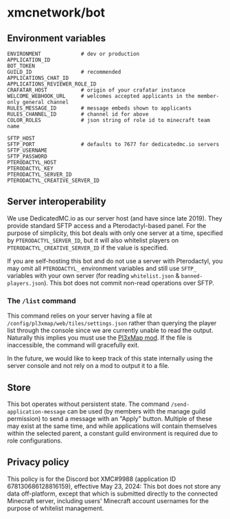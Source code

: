 # xmcnetwork/bot

## Environment variables

```
ENVIRONMENT             # dev or production
APPLICATION_ID
BOT_TOKEN
GUILD_ID                # recommended
APPLICATIONS_CHAT_ID
APPLICATIONS_REVIEWER_ROLE_ID
CRAFATAR_HOST           # origin of your crafatar instance
WELCOME_WEBHOOK_URL     # welcomes accepted applicants in the member-only general channel
RULES_MESSAGE_ID        # message embeds shown to applicants
RULES_CHANNEL_ID        # channel id for above
COLOR_ROLES             # json string of role id to minecraft team name

SFTP_HOST
SFTP_PORT               # defaults to 7677 for dedicatedmc.io servers
SFTP_USERNAME
SFTP_PASSWORD
PTERODACTYL_HOST
PTERODACTYL_KEY
PTERODACTYL_SERVER_ID
PTERODACTYL_CREATIVE_SERVER_ID
```

## Server interoperability

We use DedicatedMC.io as our server host (and have since late 2019). They provide standard SFTP access and a Pterodactyl-based panel. For the purpose of simplicity, this bot deals with only one server at a time, specified by `PTERODACTYL_SERVER_ID`, but it will also whitelist players on `PTERODACTYL_CREATIVE_SERVER_ID` if the value is specified.

If you are self-hosting this bot and do not use a server with Pterodactyl, you may omit all `PTERODACTYL_` environment variables and still use `SFTP_` variables with your own server (for reading `whitelist.json` & `banned-players.json`). This bot does not commit non-read operations over SFTP.

### The `/list` command

This command relies on your server having a file at `/config/pl3xmap/web/tiles/settings.json` rather than querying the player list through the console since we are currently unable to read the output. Naturally this implies you must use the [Pl3xMap mod](https://modrinth.com/plugin/pl3xmap). If the file is inaccessible, the command will gracefully exit.

In the future, we would like to keep track of this state internally using the server console and not rely on a mod to output it to a file.

## Store

This bot operates without persistent state. The command `/send-application-message` can be used (by members with the manage guild permission) to send a message with an "Apply" button. Multiple of these may exist at the same time, and while applications will contain themselves within the selected parent, a constant guild environment is required due to role configurations.

## Privacy policy

This policy is for the Discord bot XMC#9988 (application ID 678130686128816159), effective May 23, 2024: This bot does not store any data off-platform, except that which is submitted directly to the connected Minecraft server, including users' Minecraft account usernames for the purpose of whitelist management.
